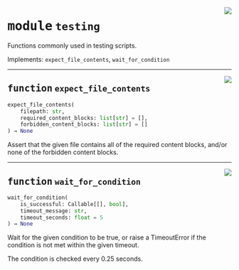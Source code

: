 <!-- markdownlint-disable -->

<a href="https://github.com/tum-esm/utils/tree/main/tum_esm_utils/testing.py#L0"><img align="right" style="float:right;" src="https://img.shields.io/badge/-source-cccccc?style=flat-square"></a>

# <kbd>module</kbd> `testing`
Functions commonly used in testing scripts. 

Implements: `expect_file_contents`, `wait_for_condition` 


---

<a href="https://github.com/tum-esm/utils/tree/main/tum_esm_utils/testing.py#L9"><img align="right" style="float:right;" src="https://img.shields.io/badge/-source-cccccc?style=flat-square"></a>

## <kbd>function</kbd> `expect_file_contents`

```python
expect_file_contents(
    filepath: str,
    required_content_blocks: list[str] = [],
    forbidden_content_blocks: list[str] = []
) → None
```

Assert that the given file contains all of the required content blocks, and/or none of the forbidden content blocks. 


---

<a href="https://github.com/tum-esm/utils/tree/main/tum_esm_utils/testing.py#L27"><img align="right" style="float:right;" src="https://img.shields.io/badge/-source-cccccc?style=flat-square"></a>

## <kbd>function</kbd> `wait_for_condition`

```python
wait_for_condition(
    is_successful: Callable[[], bool],
    timeout_message: str,
    timeout_seconds: float = 5
) → None
```

Wait for the given condition to be true, or raise a TimeoutError if the condition is not met within the given timeout. 

The condition is checked every 0.25 seconds. 


